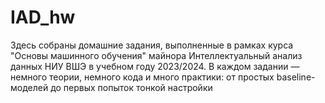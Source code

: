 # IAD_hw
Здесь собраны домашние задания, выполненные в рамках курса "Основы машинного обучения" майнора Интеллектуальный анализ данных НИУ ВШЭ в учебном году 2023/2024.
В каждом задании — немного теории, немного кода и много практики: от простых baseline-моделей до первых попыток тонкой настройки
